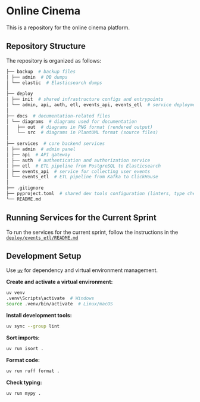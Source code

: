# Online Cinema

This is a repository for the online cinema platform.

## Repository Structure

The repository is organized as follows:

```python
├── backup  # backup files
│ ├── admin  # DB dumps
│ └── elastic  # Elasticsearch dumps
│
├── deploy
│ ├── init  # shared infrastructure configs and entrypoints
│ └── admin, api, auth, etl, events_api, events_etl  # service deployment files
│
├── docs  # documentation-related files
│ └── diagrams  # diagrams used for documentation
│   ├── out  # diagrams in PNG format (rendered output)
│   └── src  # diagrams in PlantUML format (source files)
│
├── services  # core backend services
│ ├── admin  # admin panel
│ ├── api  # API gateway 
│ ├── auth  # authentication and authorization service
│ ├── etl  # ETL pipeline from PostgreSQL to Elasticsearch
│ ├── events_api  # service for collecting user events
│ └── events_etl  # ETL pipeline from Kafka to ClickHouse
│
├── .gitignore
├── pyproject.toml  # shared dev tools configuration (linters, type checkers)
└── README.md
```

## Running Services for the Current Sprint

To run the services for the current sprint, follow the instructions in the [`deploy/events_etl/README.md`](./deploy/events_etl/README.md)

## Development Setup

Use [`uv`](https://github.com/astral-sh/uv) for dependency and virtual environment management.

**Create and activate a virtual environment:**

```bash
uv venv
.venv\Scripts\activate  # Windows
source .venv/bin/activate  # Linux/macOS
```

**Install development tools:**

```bash
uv sync --group lint
```

**Sort imports:**

```bash
uv run isort .
```

**Format code:**

```bash
uv run ruff format .
```

**Check typing:**

```bash
uv run mypy .
```
